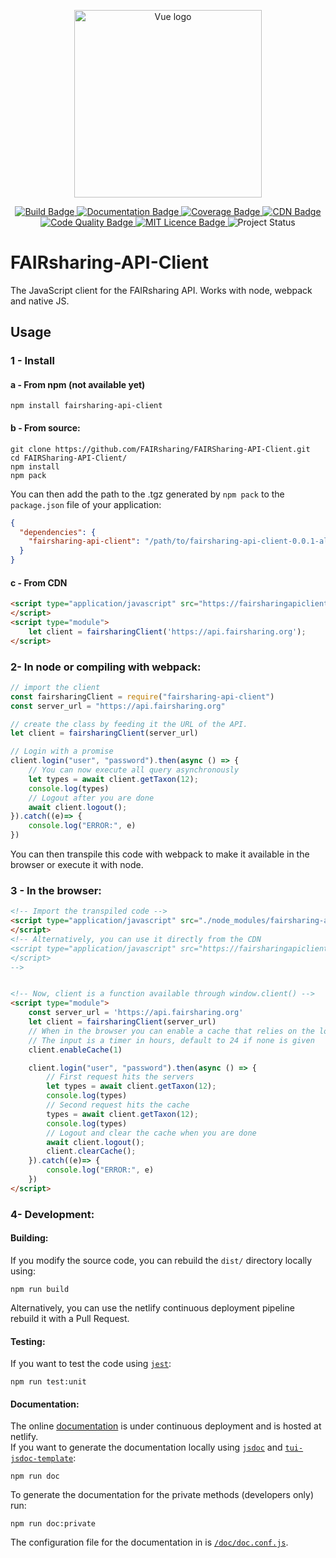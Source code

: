 <p align="center"><a href="https://beta.fairsharing.org/" target="_blank" rel="noopener noreferrer"><img width="300" src="https://beta.fairsharing.org/assets/fairsharing-logo.svg" alt="Vue logo"></a></p>
<p align="center">
    <a href="https://github.com/FAIRsharing/FAIRSharing-API-Client/actions/workflows/unit_tests.yml" target="_blank" rel="noopener noreferrer">
        <img src="https://github.com/FAIRsharing/FAIRSharing-API-Client/actions/workflows/unit_tests.yml/badge.svg" alt="Build Badge"/> 
    </a>
    <a href="https://fairsharingapidoc.netlify.app" target="_blank" rel="noopener noreferrer">
        <img src="https://api.netlify.com/api/v1/badges/edd1e884-83d9-46f4-902c-b4078c3acc22/deploy-status" alt="Documentation Badge"/> 
    </a>
    <a href="https://coveralls.io/github/FAIRsharing/FAIRSharing-API-Client?branch=main" target="_blank" rel="noopener noreferrer"> 
        <img src="https://coveralls.io/repos/github/FAIRsharing/FAIRSharing-API-Client/badge.svg?branch=main" alt="Coverage Badge"/> 
    </a>
    <a href="https://fairsharingapiclientcdn.netlify.app/fairsharing.min.js" target="_blank" rel="noopener noreferrer"> 
        <img src="https://img.shields.io/badge/CDN-netlify-success" alt="CDN Badge"/> 
    </a>
    <a href="https://www.codacy.com/gh/FAIRsharing/FAIRSharing-API-Client/dashboard?utm_source=github.com&amp;utm_medium=referral&amp;utm_content=FAIRsharing/FAIRSharing-API-Client&amp;utm_campaign=Badge_Grade" target="_blank" rel="noopener noreferrer"> 
        <img src="https://app.codacy.com/project/badge/Grade/caedac1ab73341759acc2b815aaff355" alt="Code Quality Badge"/> 
    </a>
    <a href="https://lbesson.mit-license.org/" target="_blank" rel="noopener noreferrer"> 
        <img src="https://img.shields.io/badge/License-MIT-blue.svg" alt="MIT Licence Badge"/> 
    </a>
    <img src="https://img.shields.io/badge/status-alpha-orange" alt="Project Status"/>
</p>



# FAIRsharing-API-Client

The JavaScript client for the FAIRsharing API. Works with node, webpack and native JS.

## Usage

### 1 - Install 

#### a - From npm (not available yet)
```shell
npm install fairsharing-api-client
```

#### b - From source:
```shell
git clone https://github.com/FAIRsharing/FAIRSharing-API-Client.git
cd FAIRSharing-API-Client/
npm install
npm pack
```
You can then add the path to the .tgz generated by `npm pack` to the `package.json` file of your application:

```json
{
  "dependencies": {
    "fairsharing-api-client": "/path/to/fairsharing-api-client-0.0.1-alpha.0.tgz"
  }
}
```

#### c - From CDN
```html
<script type="application/javascript" src="https://fairsharingapiclientcdn.netlify.app/fairsharing.min.js">
</script>
<script type="module">
    let client = fairsharingClient('https://api.fairsharing.org');
</script>
```

###  2- In node or compiling with webpack:
```js
// import the client
const fairsharingClient = require("fairsharing-api-client")  
const server_url = "https://api.fairsharing.org"

// create the class by feeding it the URL of the API.
let client = fairsharingClient(server_url)

// Login with a promise
client.login("user", "password").then(async () => {
    // You can now execute all query asynchronously
    let types = await client.getTaxon(12);
    console.log(types)
    // Logout after you are done
    await client.logout();
}).catch((e)=> {
    console.log("ERROR:", e)
})
```
You can then transpile this code with webpack to make it available in the browser or execute it with node.

### 3 - In the browser:
```html
<!-- Import the transpiled code -->
<script type="application/javascript" src="./node_modules/fairsharing-api-client/dist/fairsharing.min.js">
</script>
<!-- Alternatively, you can use it directly from the CDN 
<script type="application/javascript" src="https://fairsharingapiclientcdn.netlify.app/fairsharing.min.js">
</script>
-->


<!-- Now, client is a function available through window.client() -->
<script type="module">
    const server_url = 'https://api.fairsharing.org'
    let client = fairsharingClient(server_url)
    // When in the browser you can enable a cache that relies on the localStorage
    // The input is a timer in hours, default to 24 if none is given
    client.enableCache(1)

    client.login("user", "password").then(async () => {
        // First request hits the servers
        let types = await client.getTaxon(12);
        console.log(types)
        // Second request hits the cache
        types = await client.getTaxon(12);
        console.log(types)
        // Logout and clear the cache when you are done
        await client.logout();
        client.clearCache();
    }).catch((e)=> {
        console.log("ERROR:", e)
    })
</script>
```

### 4- Development:

#### Building:
If you modify the source code, you can rebuild the `dist/` directory locally using:
```shell
npm run build
```
Alternatively, you can use the netlify continuous deployment pipeline rebuild it with a Pull Request.

#### Testing:
If you want to test the code using [`jest`](https://github.com/facebook/jest):
```shell
npm run test:unit
```

#### Documentation:
The online [documentation](https://fairsharingapidoc.netlify.app/) is under continuous deployment and is hosted at netlify. <br>
If you want to generate the documentation locally using [`jsdoc`](https://github.com/jsdoc/jsdoc) 
and [`tui-jsdoc-template`](https://github.com/nhn/tui.jsdoc-template):
```shell
npm run doc
```

To generate the documentation for the private methods (developers only) run:
```shell
npm run doc:private
```

The configuration file for the documentation in is [`/doc/doc.conf.js`](https://github.com/FAIRsharing/FAIRSharing-API-Client/tree/main/doc).
